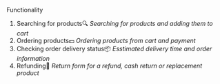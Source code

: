 Functionality 

1. Searching for products🔍  _Searching for products and adding them to cart_
2. Ordering products💵 _Ordering products from cart and payment_
3. Checking order delivery status📦 _Esstimated delivery time and order information_
4. Refunding📄 _Return form for a refund, cash return or replacement product_
